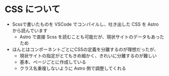# CSS について

- Scssで書いたものを VSCode でコンパイルし、吐き出した CSS を Astro から読んでいます
  - Astro で直接 Scss を読むことも可能だが、現状サイトのデータもあったため
- ほんとはコンポーネントごとにCSSの定義を分離するのが理想だったが、
  - 現状サイトの指定がとてもきめ細かく、きれいに分離するのが難しい
  - 基本、ページごとに作成している
  - クラス名重複しないように Astro 側で調整してくれる